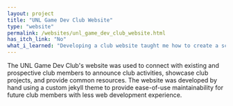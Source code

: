 ```yaml
---
layout: project
title: "UNL Game Dev Club Website"
type: "website"
permalink: /websites/unl_game_dev_club_website.html
has_itch_link: "No"
what_i_learned: "Developing a club website taught me how to create a scalable design that would be easy for a newer, less experienced student to takeover after I graduated."
---
```

The UNL Game Dev Club's website was used to connect with existing and prospective club members to announce club activities, showcase club projects, and provide common resources. The website was developed by hand using a custom jekyll theme to provide ease-of-use maintainability for future club members with less web development experience.